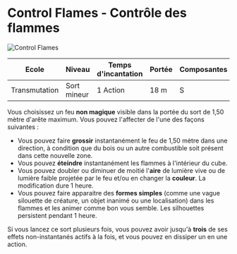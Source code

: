 # Control Flames - Contrôle des flammes

![Control Flames](../.../_images/controlflames.png)

|Ecole|Niveau|Temps d'incantation|Portée|Composantes|Durée|
|-|-|-|-|-|-|
|Transmutation|Sort mineur|1 Action|18 m|S|Instantanée ou 1 h|

Vous choisissez un feu **non magique** visible dans la portée du sort de 1,50 mètre d'arête maximum. Vous pouvez l'affecter de l'une des façons suivantes :
* Vous pouvez faire **grossir** instantanément le feu de 1,50 mètre dans une direction, à condition que du bois ou un autre combustible soit présent dans cette nouvelle zone.
* Vous pouvez **éteindre** instantanément les flammes à l'intérieur du cube.
* Vous pouvez doubler ou diminuer de moitié l'**aire** de lumière vive ou de lumière faible projetée par le feu et/ou en changer la **couleur**. La modification dure 1 heure.
* Vous pouvez faire apparaitre des **formes simples** (comme une vague silouette de créature, un objet inanimé ou une localisation) dans les flammes et les animer comme bon vous semble. Les silhouettes persistent pendant 1 heure.

Si vous lancez ce sort plusieurs fois, vous pouvez avoir jusqu'à **trois** de ses effets non-instantanés actifs à la fois, et vous pouvez en dissiper un en une action.